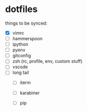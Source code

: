 # dotfiles

things to be synced:

- [x] vimrc
- [ ] hammerspoon
- [ ] ipython
- [ ] pyenv
- [ ] gitconfig
- [ ] zsh (rc, profile, env, custom stuff)
- [ ] vscode
- [ ] long tail
    - [ ] iterm
    - [ ] karabiner
    - [ ] pip


